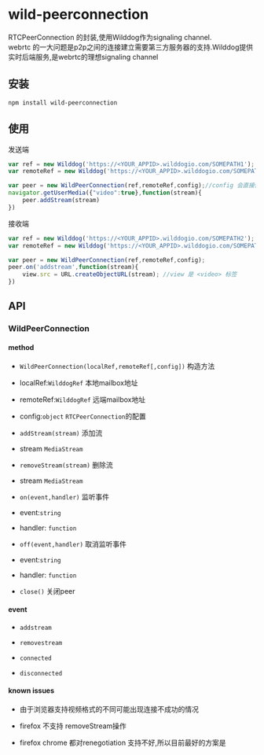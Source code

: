 # wild-peerconnection
RTCPeerConnection 的封装,使用Wilddog作为signaling channel.  
webrtc 的一大问题是p2p之间的连接建立需要第三方服务器的支持.Wilddog提供实时后端服务,是webrtc的理想signaling channel

## 安装

```
npm install wild-peerconnection

```

## 使用

发送端
```js
var ref = new Wilddog('https://<YOUR_APPID>.wilddogio.com/SOMEPATH1'); //本端mailbox的地址
var remoteRef = new Wilddog('https://<YOUR_APPID>.wilddogio.com/SOMEPATH2');//对端mailbox的地址

var peer = new WildPeerConnection(ref,remoteRef,config);//config 会直接传给RTCPeerConnection
navigator.getUserMedia({"video":true},function(stream){
    peer.addStream(stream)  
})


```
接收端

```js
var ref = new Wilddog('https://<YOUR_APPID>.wilddogio.com/SOMEPATH2'); //本端mailbox的地址
var remoteRef = new Wilddog('https://<YOUR_APPID>.wilddogio.com/SOMEPATH1');//对端mailbox的地址

var peer = new WildPeerConnection(ref,remoteRef,config);
peer.on('addstream',function(stream){
    view.src = URL.createObjectURL(stream); //view 是 <video> 标签
})

``` 

## API

### WildPeerConnection

#### method

* `WildPeerConnection(localRef,remoteRef[,config])` 构造方法

 * localRef:`WilddogRef` 本地mailbox地址

 * remoteRef:`WilddogRef` 远端mailbox地址

 * config:`object` `RTCPeerConnection`的配置

* `addStream(stream)` 添加流

 * stream `MediaStream`

* `removeStream(stream)` 删除流

 * stream `MediaStream`

* `on(event,handler)` 监听事件

 * event:`string` 
 
 * handler: `function`
 
* `off(event,handler)` 取消监听事件

 * event:`string` 
 
 * handler: `function`
 
* `close()` 关闭peer

 
#### event

* `addstream`

* `removestream`

* `connected`

* `disconnected`

#### known issues

* 由于浏览器支持视频格式的不同可能出现连接不成功的情况

* firefox 不支持 removeStream操作

* firefox chrome 都对renegotiation 支持不好,所以目前最好的方案是